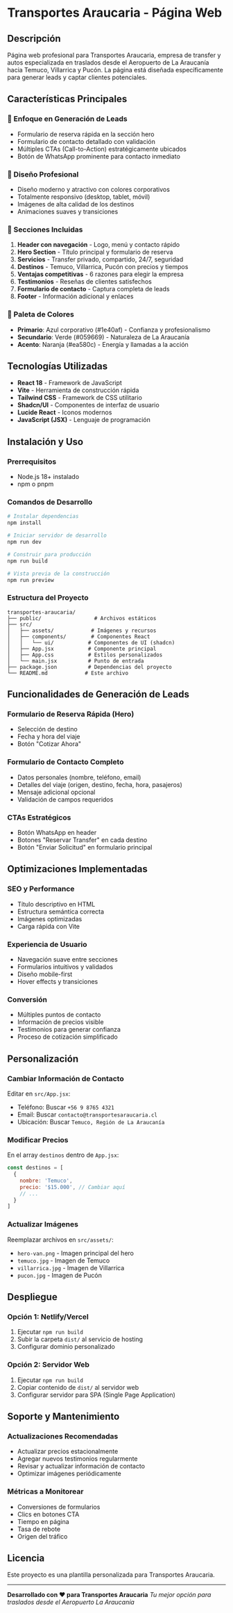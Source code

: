 # Transportes Araucaria - Página Web

## Descripción
Página web profesional para Transportes Araucaria, empresa de transfer y autos especializada en traslados desde el Aeropuerto de La Araucanía hacia Temuco, Villarrica y Pucón. La página está diseñada específicamente para generar leads y captar clientes potenciales.

## Características Principales

### 🎯 Enfoque en Generación de Leads
- Formulario de reserva rápida en la sección hero
- Formulario de contacto detallado con validación
- Múltiples CTAs (Call-to-Action) estratégicamente ubicados
- Botón de WhatsApp prominente para contacto inmediato

### 🌟 Diseño Profesional
- Diseño moderno y atractivo con colores corporativos
- Totalmente responsivo (desktop, tablet, móvil)
- Imágenes de alta calidad de los destinos
- Animaciones suaves y transiciones

### 📱 Secciones Incluidas
1. **Header con navegación** - Logo, menú y contacto rápido
2. **Hero Section** - Título principal y formulario de reserva
3. **Servicios** - Transfer privado, compartido, 24/7, seguridad
4. **Destinos** - Temuco, Villarrica, Pucón con precios y tiempos
5. **Ventajas competitivas** - 6 razones para elegir la empresa
6. **Testimonios** - Reseñas de clientes satisfechos
7. **Formulario de contacto** - Captura completa de leads
8. **Footer** - Información adicional y enlaces

### 🎨 Paleta de Colores
- **Primario**: Azul corporativo (#1e40af) - Confianza y profesionalismo
- **Secundario**: Verde (#059669) - Naturaleza de La Araucanía  
- **Acento**: Naranja (#ea580c) - Energía y llamadas a la acción

## Tecnologías Utilizadas
- **React 18** - Framework de JavaScript
- **Vite** - Herramienta de construcción rápida
- **Tailwind CSS** - Framework de CSS utilitario
- **Shadcn/UI** - Componentes de interfaz de usuario
- **Lucide React** - Iconos modernos
- **JavaScript (JSX)** - Lenguaje de programación

## Instalación y Uso

### Prerrequisitos
- Node.js 18+ instalado
- npm o pnpm

### Comandos de Desarrollo
```bash
# Instalar dependencias
npm install

# Iniciar servidor de desarrollo
npm run dev

# Construir para producción
npm run build

# Vista previa de la construcción
npm run preview
```

### Estructura del Proyecto
```
transportes-araucaria/
├── public/                 # Archivos estáticos
├── src/
│   ├── assets/            # Imágenes y recursos
│   ├── components/        # Componentes React
│   │   └── ui/           # Componentes de UI (shadcn)
│   ├── App.jsx           # Componente principal
│   ├── App.css           # Estilos personalizados
│   └── main.jsx          # Punto de entrada
├── package.json          # Dependencias del proyecto
└── README.md            # Este archivo
```

## Funcionalidades de Generación de Leads

### Formulario de Reserva Rápida (Hero)
- Selección de destino
- Fecha y hora del viaje
- Botón "Cotizar Ahora"

### Formulario de Contacto Completo
- Datos personales (nombre, teléfono, email)
- Detalles del viaje (origen, destino, fecha, hora, pasajeros)
- Mensaje adicional opcional
- Validación de campos requeridos

### CTAs Estratégicos
- Botón WhatsApp en header
- Botones "Reservar Transfer" en cada destino
- Botón "Enviar Solicitud" en formulario principal

## Optimizaciones Implementadas

### SEO y Performance
- Título descriptivo en HTML
- Estructura semántica correcta
- Imágenes optimizadas
- Carga rápida con Vite

### Experiencia de Usuario
- Navegación suave entre secciones
- Formularios intuitivos y validados
- Diseño mobile-first
- Hover effects y transiciones

### Conversión
- Múltiples puntos de contacto
- Información de precios visible
- Testimonios para generar confianza
- Proceso de cotización simplificado

## Personalización

### Cambiar Información de Contacto
Editar en `src/App.jsx`:
- Teléfono: Buscar `+56 9 8765 4321`
- Email: Buscar `contacto@transportesaraucaria.cl`
- Ubicación: Buscar `Temuco, Región de La Araucanía`

### Modificar Precios
En el array `destinos` dentro de `App.jsx`:
```javascript
const destinos = [
  {
    nombre: 'Temuco',
    precio: '$15.000', // Cambiar aquí
    // ...
  }
]
```

### Actualizar Imágenes
Reemplazar archivos en `src/assets/`:
- `hero-van.png` - Imagen principal del hero
- `temuco.jpg` - Imagen de Temuco
- `villarrica.jpg` - Imagen de Villarrica
- `pucon.jpg` - Imagen de Pucón

## Despliegue

### Opción 1: Netlify/Vercel
1. Ejecutar `npm run build`
2. Subir la carpeta `dist/` al servicio de hosting
3. Configurar dominio personalizado

### Opción 2: Servidor Web
1. Ejecutar `npm run build`
2. Copiar contenido de `dist/` al servidor web
3. Configurar servidor para SPA (Single Page Application)

## Soporte y Mantenimiento

### Actualizaciones Recomendadas
- Actualizar precios estacionalmente
- Agregar nuevos testimonios regularmente
- Revisar y actualizar información de contacto
- Optimizar imágenes periódicamente

### Métricas a Monitorear
- Conversiones de formularios
- Clics en botones CTA
- Tiempo en página
- Tasa de rebote
- Origen del tráfico

## Licencia
Este proyecto es una plantilla personalizada para Transportes Araucaria.

---

**Desarrollado con ❤️ para Transportes Araucaria**
*Tu mejor opción para traslados desde el Aeropuerto La Araucanía*


